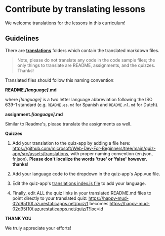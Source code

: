 # Contribute by translating lessons

We welcome translations for the lessons in this curriculum!

## Guidelines

There are [**translations**](https://github.com/microsoft/Web-Dev-For-Beginners/tree/main/1-getting-started-lessons/1-intro-to-programming-languages/translations) folders which contain the translated markdown files.

> Note, please do not translate any code in the code sample files; the only things to translate are README, assignments, and the quizzes. Thanks!

Translated files should follow this naming convention:

**README._[language]_.md**

where _[language]_ is a two letter language abbreviation following the ISO 639-1 standard (e.g. `README.es.md` for Spanish and `README.nl.md` for Dutch).

**assignment._[language]_.md**

Similar to Readme's, please translate the assignments as well.

**Quizzes**

1. Add your translation to the quiz-app by adding a file here: https://github.com/microsoft/Web-Dev-For-Beginners/tree/main/quiz-app/src/assets/translations, with proper naming convention (en.json, fr.json). **Please don't localize the words 'true' or 'false' however. thanks!**

2. Add your language code to the dropdown in the quiz-app's App.vue file.

3. Edit the quiz-app's [translations index.js file](https://github.com/microsoft/Web-Dev-For-Beginners/blob/main/quiz-app/src/assets/translations/index.js) to add your language.

4. Finally, edit ALL the quiz links in your translated README.md files to point directly to your translated quiz: https://happy-mud-02d95f10f.azurestaticapps.net/quiz/1 becomes https://happy-mud-02d95f10f.azurestaticapps.net/quiz/1?loc=id

**THANK YOU**

We truly appreciate your efforts!

